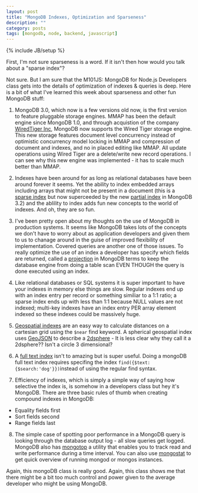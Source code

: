 ```yaml
---
layout: post
title: "MongoDB Indexes, Optimization and Sparseness"
description: ""
category: posts
tags: [mongodb, node, backend, javascript]
---
```

{% include JB/setup %}

First, I'm not sure sparseness is a word. If it isn't then how would you talk about a "sparse index"?

Not sure. But I am sure that the M101JS: MongoDB for Node.js Developers class gets into the details of optimization of indexes &amp; queries is deep. Here is a bit of what I've learned this week about sparseness and other fun MongoDB stuff:

1. MongoDB 3.0, which now is a few versions old now, is the first version to feature pluggable storage engines. MMAP has been the default engine since MongoDB 1.0, and through acquistion of the company [WiredTiger Inc](https://www.mongodb.com/press/wired-tiger), MongoDB now supports the Wired Tiger storage engine. This new storage features document level concurrency instead of optimistic concurrency model locking in MMAP and compression of document and indexes, and no in placed editing like MMAP. All update operations using Wired Tiger are a delete/write new record operations. I can see why this new engine was implemented - it has to scale much better than MMAP. 

2. Indexes have been around for as long as relational databases have been around forever it seems. Yet the ability to index embedded arrays including arrays that might not be present in a document (this is a [sparse index](https://docs.mongodb.org/v3.0/core/index-sparse/) but now superceeded by the new [partial index](https://docs.mongodb.org/manual/core/index-sparse/) in MongoDB 3.2) and the ablility to index adds fun new concepts to the world of indexes. And oh, they are so fun. 

3. I've been pretty open about my thoughts on the use of MongoDB in production systems. It seems like MongoDB takes lots of the concepts we don't have to worry about as application developers and given them to us to chanage around in the guise of improved flexibility of implementation. Covered queries are another one of those issues. To really optimize the use of an index a developer has specify which fields are returned, called a [projection](https://docs.mongodb.org/manual/reference/operator/projection/positional/) in MongoDB terms to keep the database engine from doing a table scan EVEN THOUGH the query is done executed using an index.

4. Like relational databases or SQL systems it is super important to have your indexes in memory else things are slow. Regular indexes end up with an index entry per record or something similiar to a 1:1 ratio; a sparse index ends up with less than 1:1 because NULL values are not indexed; multi-key indexes have an index entry PER array element indexed so these indexes could be massively huge. 

5. [Geospatial indexes](https://docs.mongodb.org/manual/core/geospatial-indexes/) are an easy way to calculate distances on a cartesian grid using the <code>$near</code> find keyword. A spherical geospatial index uses [GeoJSON](http://geojson.org/) to describe a [2dsphere](https://docs.mongodb.org/manual/core/2dsphere/) - It is less clear why they call it a 2dsphere?? Isn't a circle 3 dimensional?

6. A [full text index](https://docs.mongodb.org/manual/core/index-text/) isn't to amazing but is super useful. Doing a mongoDB full text index requires specifing the index <code>find({$text:{$search:'dog'}})</code>instead of using the regular find syntax.

7. Efficiency of indexes, which is simply a simple way of saying how selective the index is, is somehow in a developers class but hey it's MongoDB. There are three basic rules of thumb when creating compound indexes in MongoDB:
* Equality fields first
* Sort fields second
* Range fields last

8. The simple case of spotting poor performance in a MongoDB query is looking through the database output log - all slow queries get logged. MongoDB also has [mongotop](https://docs.mongodb.org/manual/reference/program/mongotop/) a utility that enables you to track read and write performance during a time interval. You can also use [mongostat](https://docs.mongodb.org/manual/reference/program/mongostat/) to get quick overview of running mongod or mongos instances. 

Again, this mongoDB class is really good. Again, this class shows me that there might be a bit too much control and power given to the average developer who might be using MongoDB. 

